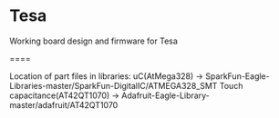 Tesa
====

Working board design and firmware for Tesa

====

Location of part files in libraries:
uC(AtMega328) -> SparkFun-Eagle-Libraries-master/SparkFun-DigitalIC/ATMEGA328_SMT
Touch capacitance(AT42QT1070) -> Adafruit-Eagle-Library-master/adafruit/AT42QT1070
